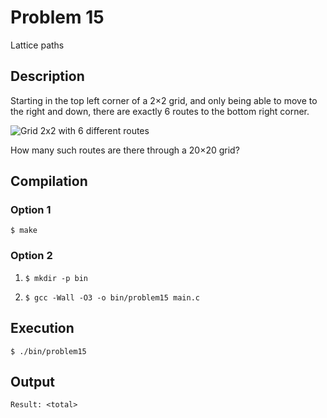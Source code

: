 # Problem 15

Lattice paths

## Description
Starting in the top left corner of a 2×2 grid, and only being able to move to the right and down, there are exactly 6 routes to the bottom right corner.

![Grid 2x2 with 6 different routes](p15.png "Example of the 6 routes.")

How many such routes are there through a 20×20 grid?

## Compilation
### Option 1
`$ make`
### Option 2
1. `$ mkdir -p bin`

2. `$ gcc -Wall -O3 -o bin/problem15 main.c`

## Execution
`$ ./bin/problem15`

## Output
`Result: <total>`
